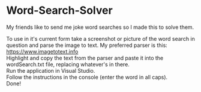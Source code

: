 # Word-Search-Solver
My friends like to send me joke word searches so I made this to solve them.

To use in it's current form take a screenshot or picture of the word search in question and parse the image to text. My preferred parser is this: https://www.imagetotext.info  
Highlight and copy the text from the parser and paste it into the wordSearch.txt file, replacing whatever's in there.  
Run the application in Visual Studio.  
Follow the instructions in the console (enter the word in all caps).  
Done!  
